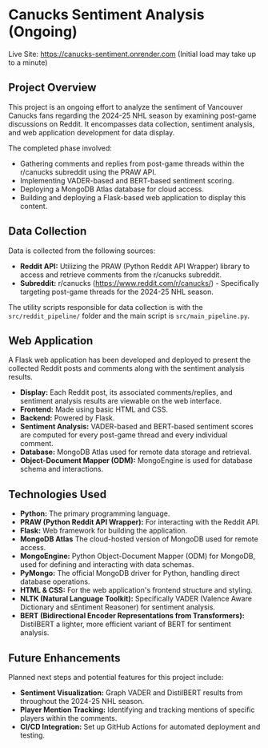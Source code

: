 # Canucks Sentiment Analysis (Ongoing)

Live Site: https://canucks-sentiment.onrender.com (Initial load may take up to a minute)

## Project Overview

This project is an ongoing effort to analyze the sentiment of Vancouver Canucks fans regarding the 2024-25 NHL season by examining post-game discussions on Reddit. It encompasses data collection, sentiment analysis, and web application development for data display.

The completed phase involved:
* Gathering comments and replies from post-game threads within the r/canucks subreddit using the PRAW API.
* Implementing VADER-based and BERT-based sentiment scoring.
* Deploying a MongoDB Atlas database for cloud access.
* Building and deploying a Flask-based web application to display this content.

## Data Collection

Data is collected from the following sources:

* **Reddit API:** Utilizing the PRAW (Python Reddit API Wrapper) library to access and retrieve comments from the r/canucks subreddit.
* **Subreddit:** r/canucks (https://www.reddit.com/r/canucks/) - Specifically targeting post-game threads for the 2024-25 NHL season.

The utility scripts responsible for data collection is with the `src/reddit_pipeline/` folder and the main script is `src/main_pipeline.py`.

## Web Application

A Flask web application has been developed and deployed to present the collected Reddit posts and comments along with the sentiment analysis results.

* **Display:** Each Reddit post, its associated comments/replies, and sentiment analysis results are viewable on the web interface.
* **Frontend:** Made using basic HTML and CSS.
* **Backend:** Powered by Flask.
* **Sentiment Analysis:** VADER-based and BERT-based sentiment scores are computed for every post-game thread and every individual comment.
* **Database:** MongoDB Atlas used for remote data storage and retrieval.
* **Object-Document Mapper (ODM):** MongoEngine is used for database schema and interactions.

## Technologies Used

* **Python:** The primary programming language.
* **PRAW (Python Reddit API Wrapper):** For interacting with the Reddit API.
* **Flask:** Web framework for building the application.
* **MongoDB Atlas** The cloud-hosted version of MongoDB used for remote access.
* **MongoEngine:** Python Object-Document Mapper (ODM) for MongoDB, used for defining and interacting with data schemas.
* **PyMongo:** The official MongoDB driver for Python, handling direct database operations.
* **HTML & CSS:** For the web application's frontend structure and styling.
* **NLTK (Natural Language Toolkit):** Specifically VADER (Valence Aware Dictionary and sEntiment Reasoner) for sentiment analysis.
* **BERT (Bidirectional Encoder Representations from Transformers):** DistilBERT a lighter, more efficient variant of BERT for sentiment analysis.

## Future Enhancements

Planned next steps and potential features for this project include:

* **Sentiment Visualization:** Graph VADER and DistilBERT results from throughout the 2024-25 NHL season.
* **Player Mention Tracking:** Identifying and tracking mentions of specific players within the comments.
* **CI/CD Integration:** Set up GitHub Actions for automated deployment and testing.

